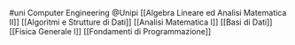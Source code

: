 #uni Computer Engineering @Unipi 
[[Algebra Lineare ed Analisi Matematica II]]
[[Algoritmi e Strutture di Dati]]
[[Analisi Matematica I]]
[[Basi di Dati]]
[[Fisica Generale I]]
[[Fondamenti di Programmazione]] 